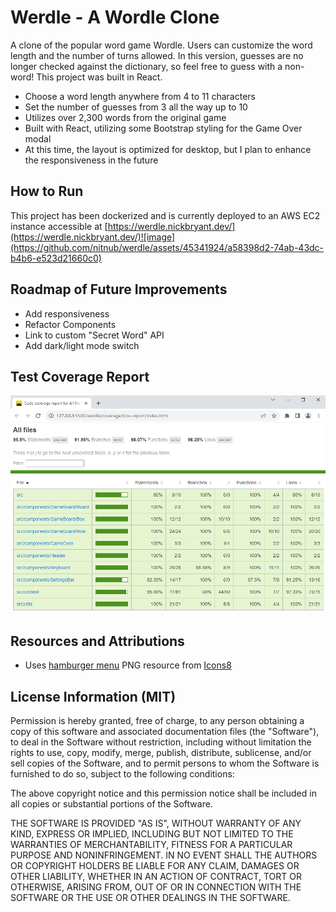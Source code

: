 # Werdle - A Wordle Clone

A clone of the popular word game Wordle. Users can customize the word length and the number of turns allowed. In this version, guesses are no longer checked against the dictionary, so feel free to guess with a non-word! This project was built in React.

- Choose a word length anywhere from 4 to 11 characters
- Set the number of guesses from 3 all the way up to 10
- Utilizes over 2,300 words from the original game
- Built with React, utilizing some Bootstrap styling for the Game Over modal
- At this time, the layout is optimized for desktop, but I plan to enhance the responsiveness in the future

## How to Run

This project has been dockerized and is currently deployed to an AWS EC2 instance accessible at [https://werdle.nickbryant.dev/](https://werdle.nickbryant.dev/)![image](https://github.com/nitnub/werdle/assets/45341924/a58398d2-74ab-43dc-b4b6-e523d21660c0)

## Roadmap of Future Improvements

- Add responsiveness
- Refactor Components
- Link to custom "Secret Word" API
- Add dark/light mode switch

## Test Coverage Report

![](./public/cov/latest.png)

## Resources and Attributions

- Uses [hamburger menu](https://icons8.com/icon/k1Q9gcdbeRVn/hamburger-menu) PNG resource from [Icons8](https://icons8.com)

## License Information (MIT)

Permission is hereby granted, free of charge, to any person obtaining a copy of this software and associated documentation files (the "Software"), to deal in the Software without restriction, including without limitation the rights to use, copy, modify, merge, publish, distribute, sublicense, and/or sell copies of the Software, and to permit persons to whom the Software is furnished to do so, subject to the following conditions:

The above copyright notice and this permission notice shall be included in all copies or substantial portions of the Software.

THE SOFTWARE IS PROVIDED "AS IS", WITHOUT WARRANTY OF ANY KIND, EXPRESS OR IMPLIED, INCLUDING BUT NOT LIMITED TO THE WARRANTIES OF MERCHANTABILITY, FITNESS FOR A PARTICULAR PURPOSE AND NONINFRINGEMENT. IN NO EVENT SHALL THE AUTHORS OR COPYRIGHT HOLDERS BE LIABLE FOR ANY CLAIM, DAMAGES OR OTHER LIABILITY, WHETHER IN AN ACTION OF CONTRACT, TORT OR OTHERWISE, ARISING FROM, OUT OF OR IN CONNECTION WITH THE SOFTWARE OR THE USE OR OTHER DEALINGS IN THE SOFTWARE.
